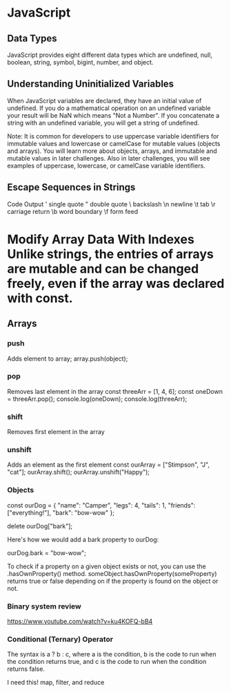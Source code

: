# JavaScript

## Data Types
JavaScript provides eight different data types which are undefined, null, boolean, string, symbol, bigint, number, and object.

## Understanding Uninitialized Variables
When JavaScript variables are declared, they have an initial value of undefined. If you do a mathematical operation on an undefined variable your result will be NaN which means "Not a Number". If you concatenate a string with an undefined variable, you will get a string of undefined.

Note: It is common for developers to use uppercase variable identifiers for immutable values and lowercase or camelCase for mutable values (objects and arrays). You will learn more about objects, arrays, and immutable and mutable values in later challenges. Also in later challenges, you will see examples of uppercase, lowercase, or camelCase variable identifiers.

## Escape Sequences in Strings
Code	Output
\'	single quote
\"	double quote
\\	backslash
\n	newline
\t	tab
\r	carriage return
\b	word boundary
\f	form feed

Modify Array Data With Indexes
Unlike strings, the entries of arrays are mutable and can be changed freely, even if the array was declared with const.
=======
## Arrays
### push
Adds element to array;
array.push(object);

### pop
Removes last element in the array
const threeArr = [1, 4, 6];
const oneDown = threeArr.pop();
console.log(oneDown);
console.log(threeArr);

### shift
Removes first element in the array

### unshift
Adds an element as the first element
const ourArray = ["Stimpson", "J", "cat"];
ourArray.shift();
ourArray.unshift("Happy");

### Objects
const ourDog = {
  "name": "Camper",
  "legs": 4,
  "tails": 1,
  "friends": ["everything!"],
  "bark": "bow-wow"
};

delete ourDog["bark"];

Here's how we would add a bark property to ourDog:

ourDog.bark = "bow-wow";

To check if a property on a given object exists or not, you can use the .hasOwnProperty() method. someObject.hasOwnProperty(someProperty) returns true or false depending on if the property is found on the object or not.

### Binary system review
https://www.youtube.com/watch?v=ku4KOFQ-bB4

### Conditional (Ternary) Operator
The syntax is a ? b : c, where a is the condition, b is the code to run when the condition returns true, and c is the code to run when the condition returns false.


I need this! map, filter, and reduce